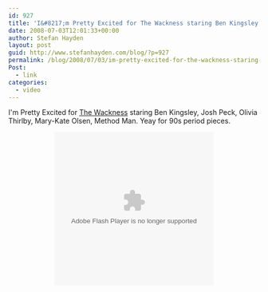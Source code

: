 ```yaml
---
id: 927
title: 'I&#8217;m Pretty Excited for The Wackness staring Ben Kingsley, Josh Peck, Olivia Thirlby, Mary-Kate Olsen, Method Man.'
date: 2008-07-03T12:01:33+00:00
author: Stefan Hayden
layout: post
guid: http://www.stefanhayden.com/blog/?p=927
permalink: /blog/2008/07/03/im-pretty-excited-for-the-wackness-staring-ben-kingsley-josh-peck-olivia-thirlby-mary-kate-olsen-method-man/
Post:
  - link
categories:
  - video
---
```

I'm Pretty Excited for <a href="http://www.imdb.com/title/tt1082886/">The Wackness</a> staring Ben Kingsley, Josh Peck, Olivia Thirlby, Mary-Kate Olsen, Method Man. Yeay for 90s period pieces.

<center><div id="container" style="position:relative;width:320px;height:308px"><div id="flash_container" style="position:absolute;top:0px;left:0px;z-index:1"><OBJECT id="player591" codeBase="http://fpdownload.macromedia.com/pub/shockwave/cabs/flash/swflash.cab#version=8,0,0,0" height="308" width="320" padding="0" classid="clsid:d27cdb6e-ae6d-11cf-96b8-444553540000" VIEWASTEXT><PARAM NAME="FlashVars" VALUE="autoplay=false&assetId=video:asset:pmms:2147583&playerId=player591"><PARAM NAME="Movie" VALUE="http://o.aolcdn.com/mediaplayer/players/fpm/fpm.swf"><PARAM NAME="src" VALUE="http://o.aolcdn.com/mediaplayer/players/fpm/fpm.swf"><PARAM NAME="WMode" VALUE="transparent"><PARAM NAME="AllowScriptAccess" VALUE="always"><PARAM NAME="AllowNetworking" VALUE="all"><embed src="http://o.aolcdn.com/mediaplayer/players/fpm/fpm.swf" FlashVars="autoplay=false&assetId=video:asset:pmms:2147583&playerId=player591" quality="high" width="320" height="308" name="player591"  allowScriptAccess="always" type="application/x-shockwave-flash" pluginspage="http://www.macromedia.com/go/getflashplayer"  wmode="transparent"></embed></OBJECT></div><div id="videoContainer" style="position:absolute;left:0px;top:32px;  z-index:2"></div></div></center>